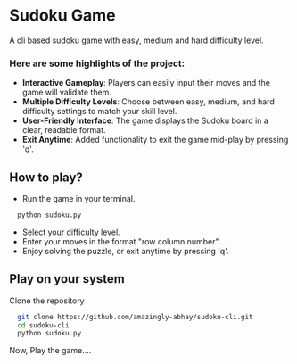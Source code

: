 
# Sudoku Game

A cli based sudoku game with easy, medium and hard difficulty level.

### Here are some highlights of the project:

 - **Interactive Gameplay**: Players can easily input their moves and the game will validate them.
- **Multiple Difficulty Levels**: Choose between easy, medium, and hard difficulty settings to match your skill level.
- **User-Friendly Interface**: The game displays the Sudoku board in a clear, readable format.
- **Exit Anytime**: Added functionality to exit the game mid-play by pressing 'q'.


## How to play?

- Run the game in your terminal.
```bash
  python sudoku.py
```
- Select your difficulty level.
- Enter your moves in the format "row column number".
- Enjoy solving the puzzle, or exit anytime by pressing 'q'.


## Play on your system

Clone the repository

```bash
  git clone https://github.com/amazingly-abhay/sudoku-cli.git
  cd sudoku-cli
  python sudoku.py
```
Now, Play the game....
